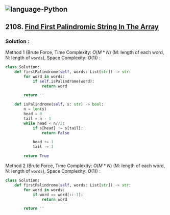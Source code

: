 ![language-Python](https://img.shields.io/badge/Python-ffd43b?style=for-the-badge&logo=PYTHON)
---

## 2108. [Find First Palindromic String In The Array](https://leetcode.com/problems/find-first-palindromic-string-in-the-array)

### Solution :

Method 1 (Brute Force, Time Complexity: $O(M*N)$ (M: length of each word, N: length of `words`), Space Complexity: $O(1)$) :
```python
class Solution:
    def firstPalindrome(self, words: List[str]) -> str:
        for word in words:
            if self.isPalindrome(word):
                return word

        return ''

    def isPalindrome(self, s: str) -> bool:
        n = len(s)
        head = 0
        tail = n - 1
        while head < n//2:
            if s[head] != s[tail]:
                return False

            head += 1
            tail -= 1

        return True
```

Method 2 (Brute Force, Time Complexity: $O(M*N)$ (M: length of each word, N: length of `words`), Space Complexity: $O(1)$) :
```python
class Solution:
    def firstPalindrome(self, words: List[str]) -> str:
        for word in words:
            if word == word[::-1]:
                return word

        return ''
```
